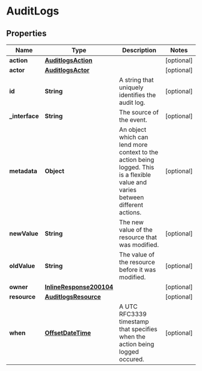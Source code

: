 # AuditLogs

## Properties
Name | Type | Description | Notes
------------ | ------------- | ------------- | -------------
**action** | [**AuditlogsAction**](AuditlogsAction.md) |  |  [optional]
**actor** | [**AuditlogsActor**](AuditlogsActor.md) |  |  [optional]
**id** | **String** | A string that uniquely identifies the audit log. |  [optional]
**_interface** | **String** | The source of the event. |  [optional]
**metadata** | **Object** | An object which can lend more context to the action being logged. This is a flexible value and varies between different actions. |  [optional]
**newValue** | **String** | The new value of the resource that was modified. |  [optional]
**oldValue** | **String** | The value of the resource before it was modified. |  [optional]
**owner** | [**InlineResponse200104**](InlineResponse200104.md) |  |  [optional]
**resource** | [**AuditlogsResource**](AuditlogsResource.md) |  |  [optional]
**when** | [**OffsetDateTime**](OffsetDateTime.md) | A UTC RFC3339 timestamp that specifies when the action being logged occured. |  [optional]
